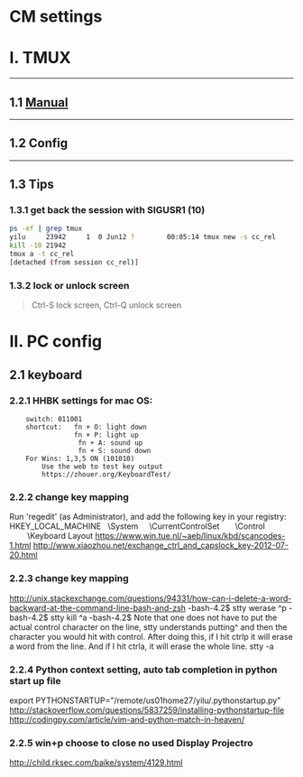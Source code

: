 # CM settings #
# I. TMUX
---
## 1.1 [Manual](http://man.openbsd.org/cgi-bin/man.cgi/OpenBSD-current/man1/tmux.1?query=tmux%26amp;sec=1)

---
## 1.2 Config

---
## 1.3 Tips
### 1.3.1 get back the session with SIGUSR1 (10)
```bash
ps -ef | grep tmux
yilu     23942     1  0 Jun12 ?        00:05:14 tmux new -s cc_rel
kill -10 21942
tmux a -t cc_rel
[detached (from session cc_rel)]
```

### 1.3.2 lock or unlock screen
> Ctrl-S lock screen, Ctrl-Q unlock screen

# II. PC config
## 2.1 keyboard
### 2.2.1 HHBK settings for mac OS:
        switch: 011001
        shortcut: 	fn + O: light down
         			fn + P: light up
                     fn + A: sound up
                     fn + S: sound down
        For Wins: 1,3,5 ON (101010)
            Use the web to test key output
            https://zhouer.org/KeyboardTest/

### 2.2.2 change key mapping
Run 'regedit' (as Administrator), and add the following key in your registry:
HKEY_LOCAL_MACHINE
  \System
    \CurrentControlSet
      \Control
        \Keyboard Layout
https://www.win.tue.nl/~aeb/linux/kbd/scancodes-1.html
http://www.xiaozhou.net/exchange_ctrl_and_capslock_key-2012-07-20.html

### 2.2.3 change key mapping
http://unix.stackexchange.com/questions/94331/how-can-i-delete-a-word-backward-at-the-command-line-bash-and-zsh
-bash-4.2$ stty werase ^p
-bash-4.2$ stty kill ^a
-bash-4.2$
Note that one does not have to put the actual control character on the line, stty understands putting^ and then the character you would hit with control.
After doing this, if I hit ctrlp it will erase a word from the line. And if I hit ctrla, it will erase the whole line.
stty -a

### 2.2.4 Python context setting, auto tab completion in python start up file
export PYTHONSTARTUP="/remote/us01home27/yilu/.pythonstartup.py"
http://stackoverflow.com/questions/5837259/installing-pythonstartup-file
http://codingpy.com/article/vim-and-python-match-in-heaven/

### 2.2.5 win+p choose to close no used Display Projectro
http://child.rksec.com/baike/system/4129.html


